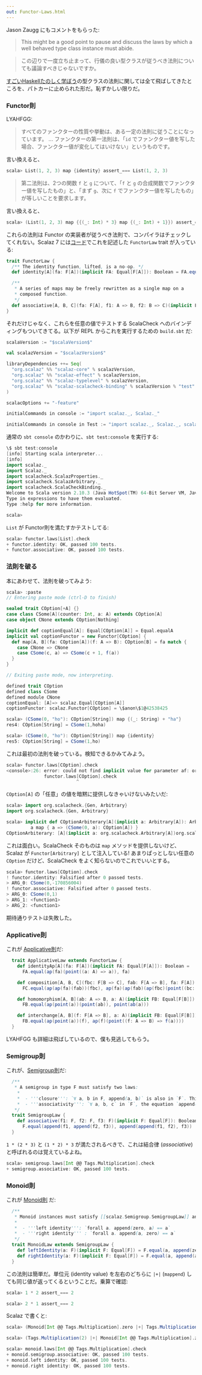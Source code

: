 ```yaml
---
out: Functor-Laws.html
---
```


Jason Zaugg にもコメントをもらった:

> This might be a good point to pause and discuss the laws by which a well behaved type class instance must abide.

> この辺りで一度立ち止まって、行儀の良い型クラスが従うべき法則についても議論すべきじゃないですか。

[すごいHaskellたのしく学ぼう](http://www.amazon.co.jp/dp/4274068854)の型クラスの法則に関しては全て飛ばしてきたところを、パトカーに止められた形だ。恥ずかしい限りだ。

### Functor則

LYAHFGG:

> すべてのファンクターの性質や挙動は、ある一定の法則に従うことになっています。
> ...
> ファンクターの第一法則は、「`id` でファンクター値を写した場合、ファンクター値が変化してはいけない」というものです。

言い換えると、

```scala
scala> List(1, 2, 3) map {identity} assert_=== List(1, 2, 3)
```

> 第二法則は、2つの関数 `f` と `g` について、「`f` と `g` の合成関数でファンクター値を写したもの」と、「まず `g`、次に `f` でファンクター値を写したもの」が等しいことを要求します。

言い換えると、

```scala
scala> (List(1, 2, 3) map {{(_: Int) * 3} map {(_: Int) + 1}}) assert_=== (List(1, 2, 3) map {(_: Int) * 3} map {(_: Int) + 1})
```

これらの法則は Functor の実装者が従うべき法則で、コンパイラはチェックしてくれない。Scalaz 7 には[コード](https://github.com/scalaz/scalaz/blob/scalaz-seven/core/src/main/scala/scalaz/Functor.scala#L68-77)でこれを記述した `FunctorLaw` trait が入っている:

```scala
trait FunctorLaw {
  /** The identity function, lifted, is a no-op. */
  def identity[A](fa: F[A])(implicit FA: Equal[F[A]]): Boolean = FA.equal(map(fa)(x => x), fa)

  /**
   * A series of maps may be freely rewritten as a single map on a
   * composed function.
   */
  def associative[A, B, C](fa: F[A], f1: A => B, f2: B => C)(implicit FC: Equal[F[C]]): Boolean = FC.equal(map(map(fa)(f1))(f2), map(fa)(f2 compose f1))
}
```

それだけじゃなく、これらを任意の値でテストする ScalaCheck へのバインディングもついてきてる。以下が REPL からこれを実行するための `build.sbt` だ:

```scala
scalaVersion := "$scalaVersion$"

val scalazVersion = "$scalazVersion$"

libraryDependencies ++= Seq(
  "org.scalaz" %% "scalaz-core" % scalazVersion,
  "org.scalaz" %% "scalaz-effect" % scalazVersion,
  "org.scalaz" %% "scalaz-typelevel" % scalazVersion,
  "org.scalaz" %% "scalaz-scalacheck-binding" % scalazVersion % "test"
)

scalacOptions += "-feature"

initialCommands in console := "import scalaz._, Scalaz._"

initialCommands in console in Test := "import scalaz._, Scalaz._, scalacheck.ScalazProperties._, scalacheck.ScalazArbitrary._,scalacheck.ScalaCheckBinding._"
```

通常の `sbt console` のかわりに、`sbt test:console` を実行する:

```scala
\$ sbt test:console
[info] Starting scala interpreter...
[info] 
import scalaz._
import Scalaz._
import scalacheck.ScalazProperties._
import scalacheck.ScalazArbitrary._
import scalacheck.ScalaCheckBinding._
Welcome to Scala version 2.10.3 (Java HotSpot(TM) 64-Bit Server VM, Java 1.6.0_45).
Type in expressions to have them evaluated.
Type :help for more information.

scala> 
```

`List` が Functor則を満たすかテストしてる:

```scala
scala> functor.laws[List].check
+ functor.identity: OK, passed 100 tests.
+ functor.associative: OK, passed 100 tests.
```

### 法則を破る

本にあわせて、法則を破ってみよう:

```scala
scala> :paste
// Entering paste mode (ctrl-D to finish)

sealed trait COption[+A] {}
case class CSome[A](counter: Int, a: A) extends COption[A]
case object CNone extends COption[Nothing]

implicit def coptionEqual[A]: Equal[COption[A]] = Equal.equalA
implicit val coptionFunctor = new Functor[COption] {
  def map[A, B](fa: COption[A])(f: A => B): COption[B] = fa match {
    case CNone => CNone
    case CSome(c, a) => CSome(c + 1, f(a))
  }
}

// Exiting paste mode, now interpreting.

defined trait COption
defined class CSome
defined module CNone
coptionEqual: [A]=> scalaz.Equal[COption[A]]
coptionFunctor: scalaz.Functor[COption] = \$anon\$1@42538425

scala> (CSome(0, "ho"): COption[String]) map {(_: String) + "ha"}
res4: COption[String] = CSome(1,hoha)

scala> (CSome(0, "ho"): COption[String]) map {identity}
res5: COption[String] = CSome(1,ho)
```

これは最初の法則を破っている。検知できるかみてみよう。

```scala
scala> functor.laws[COption].check
<console>:26: error: could not find implicit value for parameter af: org.scalacheck.Arbitrary[COption[Int]]
              functor.laws[COption].check
                          ^
```

`COption[A]` の「任意」の値を暗黙に提供しなきゃいけないみたいだ:

```scala
scala> import org.scalacheck.{Gen, Arbitrary}
import org.scalacheck.{Gen, Arbitrary}

scala> implicit def COptionArbiterary[A](implicit a: Arbitrary[A]): Arbitrary[COption[A]] =
         a map { a => (CSome(0, a): COption[A]) }
COptionArbiterary: [A](implicit a: org.scalacheck.Arbitrary[A])org.scalacheck.Arbitrary[COption[A]]
```

これは面白い。ScalaCheck そのものは `map` メソッドを提供しないけど、Scalaz が `Functor[Arbitrary]` として注入している! あまりぱっとしない任意の `COption` だけど、ScalaCheck をよく知らないのでこれでいいとする。

```scala
scala> functor.laws[COption].check
! functor.identity: Falsified after 0 passed tests.
> ARG_0: CSome(0,-170856004)
! functor.associative: Falsified after 0 passed tests.
> ARG_0: CSome(0,1)
> ARG_1: <function1>
> ARG_2: <function1>
```

期待通りテストは失敗した。

### Applicative則

これが [Applicative則](https://github.com/scalaz/scalaz/blob/scalaz-seven/core/src/main/scala/scalaz/Applicative.scala#L60-72)だ:

```scala
  trait ApplicativeLaw extends FunctorLaw {
    def identityAp[A](fa: F[A])(implicit FA: Equal[F[A]]): Boolean =
      FA.equal(ap(fa)(point((a: A) => a)), fa)

    def composition[A, B, C](fbc: F[B => C], fab: F[A => B], fa: F[A])(implicit FC: Equal[F[C]]) =
      FC.equal(ap(ap(fa)(fab))(fbc), ap(fa)(ap(fab)(ap(fbc)(point((bc: B => C) => (ab: A => B) => bc compose ab)))))

    def homomorphism[A, B](ab: A => B, a: A)(implicit FB: Equal[F[B]]): Boolean =
      FB.equal(ap(point(a))(point(ab)), point(ab(a)))

    def interchange[A, B](f: F[A => B], a: A)(implicit FB: Equal[F[B]]): Boolean =
      FB.equal(ap(point(a))(f), ap(f)(point((f: A => B) => f(a))))
  }
```

LYAHFGG も詳細は飛ばしているので、僕も見逃してもらう。

### Semigroup則

これが、[Semigroup則](https://github.com/scalaz/scalaz/blob/scalaz-seven/core/src/main/scala/scalaz/Semigroup.scala#L38-47)だ:

```scala
  /**
   * A semigroup in type F must satisfy two laws:
    *
    *  - '''closure''': `∀ a, b in F, append(a, b)` is also in `F`. This is enforced by the type system.
    *  - '''associativity''': `∀ a, b, c` in `F`, the equation `append(append(a, b), c) = append(a, append(b , c))` holds.
   */
  trait SemigroupLaw {
    def associative(f1: F, f2: F, f3: F)(implicit F: Equal[F]): Boolean =
      F.equal(append(f1, append(f2, f3)), append(append(f1, f2), f3))
  }
```

`1 * (2 * 3)` と `(1 * 2) * 3` が満たされるべきで、これは結合律 (*associative*) と呼ばれるのは覚えているよね。

```scala
scala> semigroup.laws[Int @@ Tags.Multiplication].check
+ semigroup.associative: OK, passed 100 tests.
```

### Monoid則

これが [Monoid則](https://github.com/scalaz/scalaz/blob/scalaz-seven/core/src/main/scala/scalaz/Monoid.scala#L50-59) だ:

```scala
  /**
   * Monoid instances must satisfy [[scalaz.Semigroup.SemigroupLaw]] and 2 additional laws:
   *
   *  - '''left identity''': `forall a. append(zero, a) == a`
   *  - '''right identity''' : `forall a. append(a, zero) == a`
   */
  trait MonoidLaw extends SemigroupLaw {
    def leftIdentity(a: F)(implicit F: Equal[F]) = F.equal(a, append(zero, a))
    def rightIdentity(a: F)(implicit F: Equal[F]) = F.equal(a, append(a, zero))
  }
```

この法則は簡単だ。単位元 (identity value) を左右のどちらに `|+|` (`mappend`) しても同じ値が返ってくるということだ。乗算で確認:

```scala
scala> 1 * 2 assert_=== 2

scala> 2 * 1 assert_=== 2
```

Scalaz で書くと:

```scala
scala> (Monoid[Int @@ Tags.Multiplication].zero |+| Tags.Multiplication(2): Int) assert_=== 2

scala> (Tags.Multiplication(2) |+| Monoid[Int @@ Tags.Multiplication].zero: Int) assert_=== 2

scala> monoid.laws[Int @@ Tags.Multiplication].check
+ monoid.semigroup.associative: OK, passed 100 tests.
+ monoid.left identity: OK, passed 100 tests.
+ monoid.right identity: OK, passed 100 tests.
```
